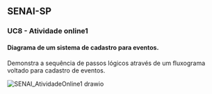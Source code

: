 ## SENAI-SP
### UC8 - Atividade online1

#### Diagrama de um sistema de cadastro para eventos. 

Demonstra a sequência de passos lógicos através de um fluxograma voltado para cadastro de eventos.


![SENAI_AtividadeOnline1 drawio](https://user-images.githubusercontent.com/88597534/131861633-69ce6e1c-31c1-456b-944e-44ce74449864.png)
